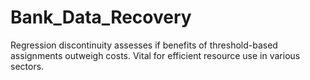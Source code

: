# Bank_Data_Recovery
Regression discontinuity assesses if benefits of threshold-based assignments outweigh costs. Vital for efficient resource use in various sectors.
